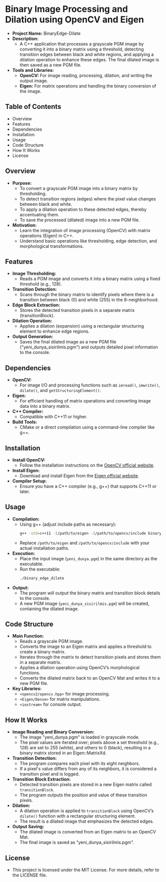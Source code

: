 # Binary Image Processing and Dilation using OpenCV and Eigen

- **Project Name:** BinaryEdge-Dilate  
- **Description:**  
  - A C++ application that processes a grayscale PGM image by converting it into a binary matrix using a threshold, detecting transition edges between black and white regions, and applying a dilation operation to enhance these edges. The final dilated image is then saved as a new PGM file.
- **Tools and Libraries:**  
  - **OpenCV:** For image reading, processing, dilation, and writing the output image.  
  - **Eigen:** For matrix operations and handling the binary conversion of the image.

## Table of Contents
- Overview
- Features
- Dependencies
- Installation
- Usage
- Code Structure
- How It Works
- License

## Overview
- **Purpose:**  
  - To convert a grayscale PGM image into a binary matrix by thresholding.
  - To detect transition regions (edges) where the pixel value changes between black and white.
  - To apply a dilation operation to these detected edges, thereby accentuating them.
  - To save the processed (dilated) image into a new PGM file.
- **Motivation:**  
  - Learn the integration of image processing (OpenCV) with matrix operations (Eigen) in C++.
  - Understand basic operations like thresholding, edge detection, and morphological transformations.

## Features
- **Image Thresholding:**  
  - Reads a PGM image and converts it into a binary matrix using a fixed threshold (e.g., 128).
- **Transition Detection:**  
  - Scans through the binary matrix to identify pixels where there is a transition between black (0) and white (255) in the 8-neighborhood.
- **Edge Block Extraction:**  
  - Stores the detected transition pixels in a separate matrix (transitionBlock).
- **Dilation Operation:**  
  - Applies a dilation (expansion) using a rectangular structuring element to enhance edge regions.
- **Output Generation:**  
  - Saves the final dilated image as a new PGM file ("yeni_dunya_sisirilmis.pgm") and outputs detailed pixel information to the console.

## Dependencies
- **OpenCV:**  
  - For image I/O and processing functions such as `imread()`, `imwrite()`, `dilate()`, and `getStructuringElement()`.
- **Eigen:**  
  - For efficient handling of matrix operations and converting image data into a binary matrix.
- **C++ Compiler:**  
  - Compatible with C++11 or higher.
- **Build Tools:**  
  - CMake or a direct compilation using a command-line compiler like g++.

## Installation
- **Install OpenCV:**  
  - Follow the installation instructions on the [OpenCV official website](https://opencv.org/).
- **Install Eigen:**  
  - Download and install Eigen from the [Eigen official website](http://eigen.tuxfamily.org/).
- **Compiler Setup:**  
  - Ensure you have a C++ compiler (e.g., g++) that supports C++11 or later.

## Usage
- **Compilation:**  
  - Using g++ (adjust include paths as necessary):
    ```bash
    g++ -std=c++11 -I/path/to/eigen -I/path/to/opencv/include binary_edge_dilate.cpp -o binary_edge_dilate `pkg-config --cflags --libs opencv4`
    ```
  - Replace `/path/to/eigen` and `/path/to/opencv/include` with your actual installation paths.
- **Execution:**  
  - Place the input image (`yeni_dunya.pgm`) in the same directory as the executable.
  - Run the executable:
    ```bash
    ./binary_edge_dilate
    ```
- **Output:**  
  - The program will output the binary matrix and transition block details to the console.
  - A new PGM image (`yeni_dunya_sisirilmis.pgm`) will be created, containing the dilated image.

## Code Structure
- **Main Function:**  
  - Reads a grayscale PGM image.
  - Converts the image to an Eigen matrix and applies a threshold to create a binary matrix.
  - Iterates through the matrix to detect transition pixels and stores them in a separate matrix.
  - Applies a dilation operation using OpenCV’s morphological functions.
  - Converts the dilated matrix back to an OpenCV Mat and writes it to a new PGM file.
- **Key Libraries:**  
  - `<opencv2/opencv.hpp>` for image processing.  
  - `<Eigen/Dense>` for matrix manipulations.  
  - `<iostream>` for console output.

## How It Works
- **Image Reading and Binary Conversion:**  
  - The image "yeni_dunya.pgm" is loaded in grayscale mode.
  - The pixel values are iterated over; pixels above a set threshold (e.g., 128) are set to 255 (white), and others to 0 (black), resulting in a binary matrix stored in an Eigen::MatrixXd.
- **Transition Detection:**  
  - The program compares each pixel with its eight neighbors.
  - If a pixel's value differs from any of its neighbors, it is considered a transition pixel and is logged.
- **Transition Block Extraction:**  
  - Detected transition pixels are stored in a new Eigen matrix called `transitionBlock`.
  - The program outputs the position and value of these transition pixels.
- **Dilation:**  
  - A dilation operation is applied to `transitionBlock` using OpenCV’s `dilate()` function with a rectangular structuring element.
  - The result is a dilated image that emphasizes the detected edges.
- **Output Saving:**  
  - The dilated image is converted from an Eigen matrix to an OpenCV Mat.
  - The final image is saved as "yeni_dunya_sisirilmis.pgm".

## License
- This project is licensed under the MIT License. For more details, refer to the LICENSE file.
